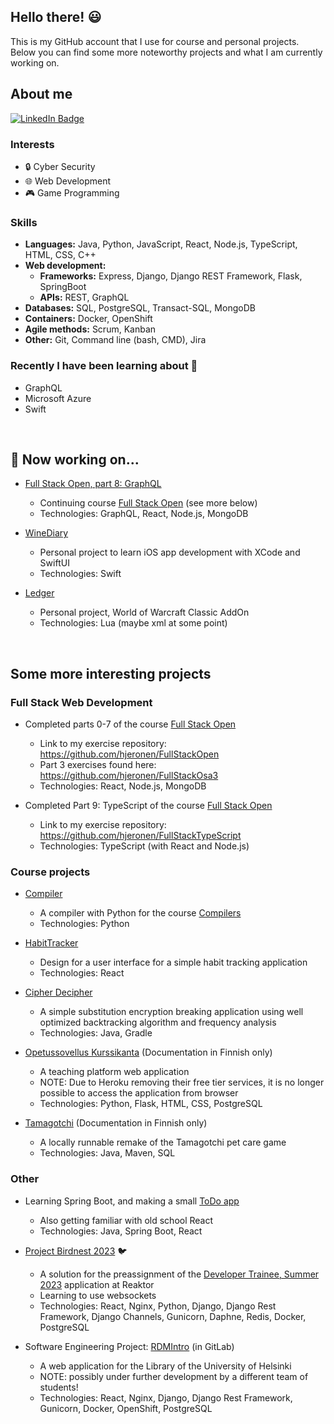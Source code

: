 ## Hello there! :smiley:

This is my GitHub account that I use for course and personal projects. Below you can find some more noteworthy projects and what I am currently working on.

<!--
**hjeronen/hjeronen** is a ✨ _special_ ✨ repository because its `README.md` (this file) appears on your GitHub profile.

Here are some ideas to get you started:

- 🔭 I’m currently working on ...
- 🌱 I’m currently learning ...
- 👯 I’m looking to collaborate on ...
- 🤔 I’m looking for help with ...
- 💬 Ask me about ...
- 📫 How to reach me: ...
- 😄 Pronouns: ...
- ⚡ Fun fact: ...
-->

## About me

<div id="badges">
  <a href="https://www.linkedin.com/in/heli-eronen-71454a261/">
    <img src="https://img.shields.io/badge/LinkedIn-blue?style=for-the-badge&logo=linkedin&logoColor=white" alt="LinkedIn Badge"/>
  </a>
</div>

### Interests
  - :lock: Cyber Security
  - :globe_with_meridians: Web Development
  - :video_game: Game Programming
 
### Skills
  - **Languages:** Java, Python, JavaScript, React, Node.js, TypeScript, HTML, CSS, C++
  - **Web development:**
    - **Frameworks:** Express, Django, Django REST Framework, Flask, SpringBoot
    - **APIs:** REST, GraphQL
  - **Databases:** SQL, PostgreSQL, Transact-SQL, MongoDB
  - **Containers:** Docker, OpenShift
  - **Agile methods:** Scrum, Kanban
  - **Other:** Git, Command line (bash, CMD), Jira

### Recently I have been learning about 🌱
  - GraphQL
  - Microsoft Azure
  - Swift

<br/>
 
## 🔭 Now working on...

- [Full Stack Open, part 8: GraphQL](https://github.com/hjeronen/FullStackGraphQL)
  - Continuing course [Full Stack Open](https://fullstackopen.com/en/) (see more below)
  - Technologies: GraphQL, React, Node.js, MongoDB
 
- [WineDiary](https://github.com/hjeronen/WineDiary)
  - Personal project to learn iOS app development with XCode and SwiftUI
  - Technologies: Swift

- [Ledger](https://github.com/hjeronen/Ledger)
  - Personal project, World of Warcraft Classic AddOn
  - Technologies: Lua (maybe xml at some point)

<br/>

## Some more interesting projects
 
### Full Stack Web Development

- Completed parts 0-7 of the course [Full Stack Open](https://fullstackopen.com/)
  - Link to my exercise repository: https://github.com/hjeronen/FullStackOpen
  - Part 3 exercises found here: https://github.com/hjeronen/FullStackOsa3
  - Technologies: React, Node.js, MongoDB
 
- Completed Part 9: TypeScript of the course [Full Stack Open](https://fullstackopen.com/en/part9)
  - Link to my exercise repository: https://github.com/hjeronen/FullStackTypeScript
  - Technologies: TypeScript (with React and Node.js)

### Course projects

- [Compiler](https://github.com/hjeronen/compilers_project)
  - A compiler with Python for the course [Compilers](https://hy-compilers.github.io/spring-2024/)
  - Technologies: Python

- [HabitTracker](https://github.com/hjeronen/habitTracker)
  - Design for a user interface for a simple habit tracking application
  - Technologies: React

- [Cipher Decipher](https://github.com/hjeronen/cipher-decipher)
  - A simple substitution encryption breaking application using well optimized backtracking algorithm and frequency analysis
  - Technologies: Java, Gradle
  
- [Opetussovellus Kurssikanta](https://github.com/hjeronen/tsoha-opetussovellus) (Documentation in Finnish only)
  - A teaching platform web application
  - NOTE: Due to Heroku removing their free tier services, it is no longer possible to access the application from browser
  - Technologies: Python, Flask, HTML, CSS, PostgreSQL
  
- [Tamagotchi](https://github.com/hjeronen/ot-harjoitustyo) (Documentation in Finnish only)
  - A locally runnable remake of the Tamagotchi pet care game
  - Technologies: Java, Maven, SQL

### Other

- Learning Spring Boot, and making a small [ToDo app](https://github.com/hjeronen/spring-todo)
  - Also getting familiar with old school React
  - Technologies: Java, Spring Boot, React

- [Project Birdnest 2023](https://github.com/hjeronen/project_birdnest_2023) :bird:
  - A solution for the preassignment of the [Developer Trainee, Summer 2023](https://www.reaktor.com/careers/developer-trainee-summer-2023-6514340002/) application at Reaktor
  - Learning to use websockets
  - Technologies: React, Nginx, Python, Django, Django Rest Framework, Django Channels, Gunicorn, Daphne, Redis, Docker, PostgreSQL
 
- Software Engineering Project: [RDMIntro](https://version.helsinki.fi/rdmintro/rdmintro) (in GitLab)
  - A web application for the Library of the University of Helsinki
  - NOTE: possibly under further development by a different team of students!
  - Technologies: React, Nginx, Django, Django Rest Framework, Gunicorn, Docker, OpenShift, PostgreSQL



